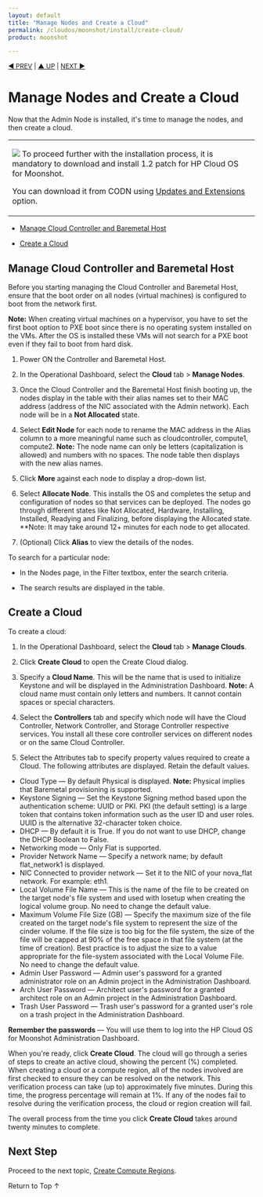 ```yaml
---
layout: default
title: "Manage Nodes and Create a Cloud"
permalink: /cloudos/moonshot/install/create-cloud/
product: moonshot

---
```


<!--PUBLISH--> 


<script> 

function PageRefresh { 
onLoad="window.refresh"
}

PageRefresh();

</script>


<p style="font-size: small;"> <a href="/cloudos/moonshot/install/complete-admin-node-installation/">&#9664; PREV</a> | <a href="/cloudos/moonshot/install/">&#9650; UP</a> | <a href="/cloudos/moonshot/install/create-compute-regions/">NEXT &#9654;</a> </p>

# Manage Nodes and Create a Cloud

Now that the Admin Node is installed, it's time to manage the nodes, and then create a cloud. 
<!---<hr size= "1.0">
<p><img src="media/images_imp3.png"/> To proceed further with the installation process, it is mandatory to download and install patch 1.2  for HP Cloud OS for Moonshot.</p>

You can download the patch from CODN using [Updates and Extensions](/cloudos/moonshot/install/updates-and-extensions/) option.-->


<table>
<td><p><img src="C:\Users\sapruv\WorkingFolder_Repos\New folder\images_imp3.png"/> To proceed further with the installation process, it is mandatory to download and install 1.2 patch for HP Cloud OS for Moonshot.</p>

You can download it from CODN using <a href="/cloudos/moonshot/install/updates-and-extensions/"> Updates and Extensions</a> option. </td></table>

<!-- Optional: This topic also explains how to setup a Swift Controller node (Ring-compute, Proxy,  and Dispersion) and the separate Swift Storage Node(s). -->

* [Manage Cloud Controller and Baremetal Host](#manage-cloud-controller-and-baremetal-host)
<!-- * [Complete Storage Configuration](#complete-storage-configuration) --> 

* [Create a Cloud](#create-a-cloud)

## Manage Cloud Controller and Baremetal Host

Before you starting managing the Cloud Controller and Baremetal Host, ensure that the boot order on all nodes (virtual machines) is configured to boot from the network first.

**Note:** When creating virtual machines on a hypervisor, you have to set the first boot option to PXE boot since there is no operating system installed on  the VMs. After the OS is installed these VMs will not search for a PXE boot even if they fail to boot from hard disk.

1. Power ON the Controller and Baremetal Host.

2. In the Operational Dashboard, select the <b>Cloud</b> tab > <b>Manage Nodes</b>. 

3. Once the Cloud Controller and the Baremetal Host finish booting up, the nodes display in the table with their alias names set to their MAC address 
(address of the NIC associated with the Admin network). Each node will be in a <b>Not Allocated</b> state.

4. Select <b>Edit Node</b> for each node to rename the MAC address in the Alias column to a more meaningful name such as cloudcontroller, compute1, compute2. **Note:** The node name can only be letters (capitalization is allowed) and numbers with no spaces. The node table then displays with the new alias names.

5.	Click <b>More</b> against each node to display a drop-down list.

6.	Select <b>Allocate Node</b>.  This installs the OS and completes the setup and configuration of nodes so that services can be deployed. The nodes go through different states like Not Allocated, Hardware, Installing, Installed, Readying and Finalizing, before displaying the Allocated state. **Note: It may take around 12+ minutes for each node to get allocated.

7. (Optional) Click <b>Alias</b> to view the details of the nodes.

<!--
<p style="background-color:#f8f8f8; padding:4px 4px 4px 4px; border: 1px dotted #000000;"> <b>Tips:</b> Access the baremetal node's remote console to monitor the operating system installation. Some of your hardware may require non-free firmware files to operate. The firmware can be loaded from removable media, such as a USB stick or CD/DVD. If a dialog box displays prompting you to load missing firmware, provide the appropriate drive. In the case where a node results in a status = Off, select the <b>More</b> > <b>Reboot Node</b> action for the node.  If you want to set the node to the Not Allocated state, select <b>More</b> > <b>Reset Node</b> action for the node. </p>
-->
To search for a particular node:

* In the Nodes page, in the Filter textbox, enter the search criteria.

* The search results are displayed in the table.


## Create a Cloud

To create a cloud:

1. In the Operational Dashboard, select the <b>Cloud</b> tab > <b>Manage Clouds</b>.

2. Click <b>Create Cloud</b> to open the Create Cloud dialog.

3. Specify a <b>Cloud Name</b>. This will be the name that is used to initialize Keystone and will be displayed in the Administration Dashboard. 
**Note:** A cloud name must contain only letters and numbers. It cannot contain spaces or special characters.

4. Select the <b>Controllers</b> tab and specify which node will have the Cloud Controller, Network Controller, and Storage Controller respective services. You install all these core controller services on different nodes or on the same Cloud Controller.

5. Select the Attributes tab to specify property values required to create a Cloud.  The following attributes are displayed. Retain the default values.
 * Cloud Type &mdash; By default Physical is displayed. **Note:** Physical implies that Baremetal provisioning is supported.
 * Keystone Signing &mdash; Set the Keystone Signing method based upon the authentication scheme: UUID or PKI.  PKI (the default setting) is a large token that contains token information such as the user ID and user roles. UUID is the alternative 32-character token choice.
 * DHCP &mdash; By default it is True. If you do not want to use DHCP, change the DHCP Boolean to False.
 * Networking mode &mdash; Only Flat is supported.
 * Provider Network Name &mdash; Specify a network name; by default flat_network1 is displayed.
 * NIC Connected to provider network &mdash; Set it to the NIC of your nova_flat network. For example: eth1.
 * Local Volume File Name &mdash; This is the name of the file to be created on the target node's file system and used with losetup when creating the logical volume group. No need to change the default value.
 * Maximum Volume File Size (GB) &mdash; Specify the maximum size of the file created on the target node's file system to represent the size of the cinder volume. If the file size is too big for the file system, the size of the file will be capped at 90% of the free space in that file system (at the time of creation). Best practice is to adjust the size to a value appropriate for the file-system associated with the Local Volume File. No need to change the default value.
 * Admin User Password &mdash; Admin user's password for a granted administrator role on an Admin project in the Administration Dashboard.
 * Arch User Password &mdash; Architect user's password for a granted architect role on an Admin project in the Administration Dashboard.
 * Trash User Password &mdash; Trash user's password for a granted user's role on a trash project in the Administration Dashboard.
  
**Remember the passwords** &mdash; You will use them to log into the HP Cloud OS for Moonshot Administration Dashboard.

When you're ready, click **Create Cloud**. The cloud will go through a series of steps to create an active cloud, showing the percent (%) completed. When creating a cloud or a compute region, all of the nodes involved are first checked to ensure they can be resolved on the network. This verification process can take (up to) approximately five minutes.  During this time, the progress percentage will remain at 1%. If any of the nodes fail to resolve during the verification process, the cloud or region creation will fail. 

The overall process from the time you click <b>Create Cloud</b> takes around twenty minutes to complete.

## Next Step

Proceed to the next topic, [Create Compute Regions](/cloudos/moonshot/install/create-compute-regions).

<a href="#top" style="padding:14px 0px 14px 0px; text-decoration: none;"> Return to Top &#8593; </a>

